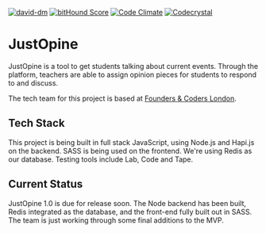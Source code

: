 [![david-dm](https://david-dm.org/JustOpine/justopine.svg)](https://david-dm.org/)
[![bitHound Score](https://www.bithound.io/github/JustOpine/JustOpine/badges/score.svg)](https://www.bithound.io/github/JustOpine/JustOpine)
[![Code Climate](https://codeclimate.com/github/foundersandcoders/JustOpine/badges/gpa.svg)](https://codeclimate.com/github/foundersandcoders/JustOpine)
[![Codecrystal](https://img.shields.io/badge/code-crystal-5CB3FF.svg)](http://codecrystal.herokuapp.com/crystalise/justopine/justopine/master)

# JustOpine

JustOpine is a tool to get students talking about current events. Through the platform, teachers are able to assign opinion pieces for students to respond to and discuss.

The tech team for this project is based at [Founders & Coders London](http://www.foundersandcoders.com/).

## Tech Stack

This project is being built in full stack JavaScript, using Node.js and Hapi.js on the backend. SASS is being used on the frontend. We're using Redis as our database. Testing tools include Lab, Code and Tape.

## Current Status

JustOpine 1.0 is due for release soon. The Node backend has been built, Redis integrated as the database, and the front-end fully built out in SASS. The team is just working through some final additions to the MVP.
